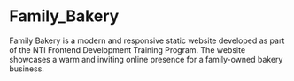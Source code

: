 # Family_Bakery
Family Bakery is a modern and responsive static website developed as part of the NTI Frontend Development Training Program. The website showcases a warm and inviting online presence for a family-owned bakery business.
